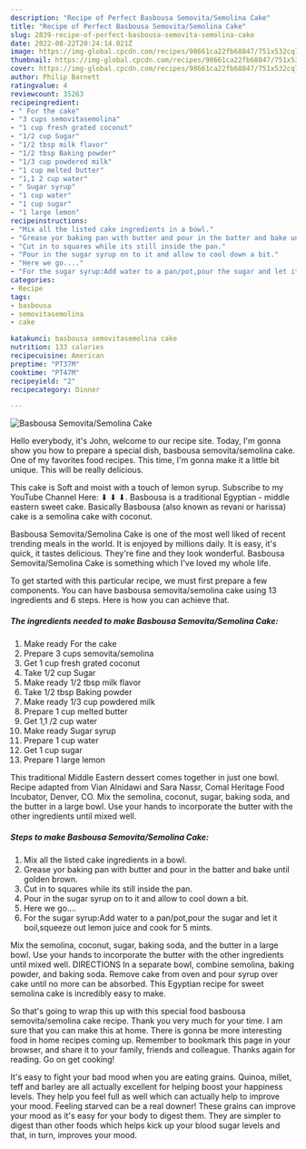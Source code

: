```yaml
---
description: "Recipe of Perfect Basbousa Semovita/Semolina Cake"
title: "Recipe of Perfect Basbousa Semovita/Semolina Cake"
slug: 2839-recipe-of-perfect-basbousa-semovita-semolina-cake
date: 2022-08-22T20:24:14.021Z
image: https://img-global.cpcdn.com/recipes/98661ca22fb68847/751x532cq70/basbousa-semovitasemolina-cake-recipe-main-photo.jpg
thumbnail: https://img-global.cpcdn.com/recipes/98661ca22fb68847/751x532cq70/basbousa-semovitasemolina-cake-recipe-main-photo.jpg
cover: https://img-global.cpcdn.com/recipes/98661ca22fb68847/751x532cq70/basbousa-semovitasemolina-cake-recipe-main-photo.jpg
author: Philip Barnett
ratingvalue: 4
reviewcount: 35263
recipeingredient:
- " For the cake"
- "3 cups semovitasemolina"
- "1 cup fresh grated coconut"
- "1/2 cup Sugar"
- "1/2 tbsp milk flavor"
- "1/2 tbsp Baking powder"
- "1/3 cup powdered milk"
- "1 cup melted butter"
- "1,1 2 cup water"
- " Sugar syrup"
- "1 cup water"
- "1 cup sugar"
- "1 large lemon"
recipeinstructions:
- "Mix all the listed cake ingredients in a bowl."
- "Grease yor baking pan with butter and pour in the batter and bake until golden brown."
- "Cut in to squares while its still inside the pan."
- "Pour in the sugar syrup on to it and allow to cool down a bit."
- "Here we go...."
- "For the sugar syrup:Add water to a pan/pot,pour the sugar and let it boil,squeeze out lemon juice and cook for 5 mints."
categories:
- Recipe
tags:
- basbousa
- semovitasemolina
- cake

katakunci: basbousa semovitasemolina cake 
nutrition: 133 calories
recipecuisine: American
preptime: "PT37M"
cooktime: "PT47M"
recipeyield: "2"
recipecategory: Dinner

---
```



![Basbousa Semovita/Semolina Cake](https://img-global.cpcdn.com/recipes/98661ca22fb68847/751x532cq70/basbousa-semovitasemolina-cake-recipe-main-photo.jpg)

Hello everybody, it's John, welcome to our recipe site. Today, I'm gonna show you how to prepare a special dish, basbousa semovita/semolina cake. One of my favorites food recipes. This time, I'm gonna make it a little bit unique. This will be really delicious.

This cake is Soft and moist with a touch of lemon syrup. Subscribe to my YouTube Channel Here: ⬇ ⬇ ⬇. Basbousa is a traditional Egyptian - middle eastern sweet cake. Basically Basbousa (also known as revani or harissa) cake is a semolina cake with coconut.

Basbousa Semovita/Semolina Cake is one of the most well liked of recent trending meals in the world. It is enjoyed by millions daily. It is easy, it's quick, it tastes delicious. They're fine and they look wonderful. Basbousa Semovita/Semolina Cake is something which I've loved my whole life.


To get started with this particular recipe, we must first prepare a few components. You can have basbousa semovita/semolina cake using 13 ingredients and 6 steps. Here is how you can achieve that.

<!--inarticleads1-->

##### The ingredients needed to make Basbousa Semovita/Semolina Cake:

1. Make ready  For the cake
1. Prepare 3 cups semovita/semolina
1. Get 1 cup fresh grated coconut
1. Take 1/2 cup Sugar
1. Make ready 1/2 tbsp milk flavor
1. Take 1/2 tbsp Baking powder
1. Make ready 1/3 cup powdered milk
1. Prepare 1 cup melted butter
1. Get 1,1 /2 cup water
1. Make ready  Sugar syrup
1. Prepare 1 cup water
1. Get 1 cup sugar
1. Prepare 1 large lemon


This traditional Middle Eastern dessert comes together in just one bowl. Recipe adapted from Vian Alnidawi and Sara Nassr, Comal Heritage Food Incubator, Denver, CO. Mix the semolina, coconut, sugar, baking soda, and the butter in a large bowl. Use your hands to incorporate the butter with the other ingredients until mixed well. 

<!--inarticleads2-->

##### Steps to make Basbousa Semovita/Semolina Cake:

1. Mix all the listed cake ingredients in a bowl.
1. Grease yor baking pan with butter and pour in the batter and bake until golden brown.
1. Cut in to squares while its still inside the pan.
1. Pour in the sugar syrup on to it and allow to cool down a bit.
1. Here we go....
1. For the sugar syrup:Add water to a pan/pot,pour the sugar and let it boil,squeeze out lemon juice and cook for 5 mints.


Mix the semolina, coconut, sugar, baking soda, and the butter in a large bowl. Use your hands to incorporate the butter with the other ingredients until mixed well. DIRECTIONS In a separate bowl, combine semolina, baking powder, and baking soda. Remove cake from oven and pour syrup over cake until no more can be absorbed. This Egyptian recipe for sweet semolina cake is incredibly easy to make. 

So that's going to wrap this up with this special food basbousa semovita/semolina cake recipe. Thank you very much for your time. I am sure that you can make this at home. There is gonna be more interesting food in home recipes coming up. Remember to bookmark this page in your browser, and share it to your family, friends and colleague. Thanks again for reading. Go on get cooking!

It's easy to fight your bad mood when you are eating grains. Quinoa, millet, teff and barley are all actually excellent for helping boost your happiness levels. They help you feel full as well which can actually help to improve your mood. Feeling starved can be a real downer! These grains can improve your mood as it's easy for your body to digest them. They are simpler to digest than other foods which helps kick up your blood sugar levels and that, in turn, improves your mood.
